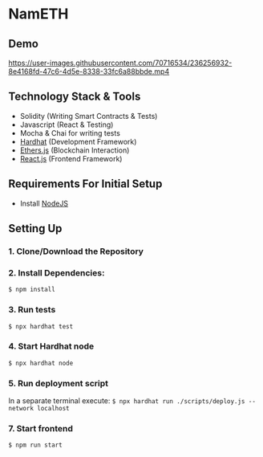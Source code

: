 # NamETH
## Demo

https://user-images.githubusercontent.com/70716534/236256932-8e4168fd-47c6-4d5e-8338-33fc6a88bbde.mp4




## Technology Stack & Tools

- Solidity (Writing Smart Contracts & Tests)
- Javascript (React & Testing)
- Mocha & Chai for writing tests
- [Hardhat](https://hardhat.org/) (Development Framework)
- [Ethers.js](https://docs.ethers.io/v5/) (Blockchain Interaction)
- [React.js](https://reactjs.org/) (Frontend Framework)

## Requirements For Initial Setup

- Install [NodeJS](https://nodejs.org/en/)

## Setting Up

### 1. Clone/Download the Repository

### 2. Install Dependencies:

`$ npm install`

### 3. Run tests

`$ npx hardhat test`

### 4. Start Hardhat node

`$ npx hardhat node`

### 5. Run deployment script

In a separate terminal execute:
`$ npx hardhat run ./scripts/deploy.js --network localhost`

### 7. Start frontend

`$ npm run start`
